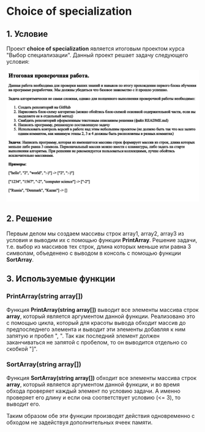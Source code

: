 # Сhoice of specialization
## 1. Условие
Проект **choice of specialization** является итоговым проектом курса "Выбор специализации". Данный проект решает задачу следующего условия:

![Условие задачи][def]

## 2. Решение 
Первым делом мы создаем массивы строк array1, array2, array3 из условия и выводим их с помощью функции **PrintArray**.
Решение задачи, т.е. выбор из массивов тех строк, длина которых меньше или равна 3 символам, объеденено с выводом в консоль с помощью функции **SortArray**.

## 3. Используемые функции
### PrintArray(string array[]) 
Функция **PrintArray(string array[])** выводит все элементы массива строк **array**, который является аргументом данной функции. 
Реализовано это с помощью цикла, который для красоты вывода обходит массив до предпоследнего элемента и выводит эти элементы добавляя к ним запятую и пробел ", ". Так как последний элемент должен заканчиваться не запятой с пробелом, то он выводится отдельно со скобкой "]".

### SortArray(string array[]) 
Функция **SortArray(string array[])** обходит все элементы массива строк **array**, который является аргументом данной функции, и во время обхода проверяет каждый элемент по условию задачи. А именно проверяет его длину и если она соответствует условию (<= 3), то выводит его.

Таким образом обе эти функции производят действия одновременно с обходом не задействуя дополнительных ячеек памяти. 

[def]: /task.png